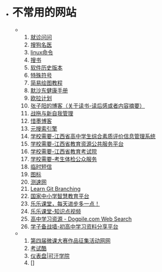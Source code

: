 - # 不常用的网站
	- 1. [就诊问问](https://ask.nocode.com)
	  2. [搜狗名医](https://mingyi.sogou.com)
	  3. [linux命令](https://wangchujiang.com/linux-command)
	  4. [搜书](https://ebook2.lorefree.com)
	  5. [软件历史版本](https://wandoujia.com)
	  6. [特殊符号](https://cn.piliapp.com/symbol)
	  7. [简易绘图教程](https://easydrawingtutorials.com)
	  8. [默沙东健康手册](https://msdmanuals.cn/home/resources/the-one-page-manual-of-health/one-page-manual-of-health)
	  9. [欧拉计划](https://pe-cn.github.io)
	  10. [张子阳的博客（关于读书-读后感或者内容摘要）](https://tracefact.net/reading)
	  11. [战拖与新自我管理](https://zhantuo.com/archives)
	  12. [惜墨博客](https://ximo.blog)
	  13. [元搜索引擎](https://searx.space)
	  14. [学校需要-江西省高中学生综合素质评价信息管理系统](https://gzzs.jxedu.gov.cn)
	  15. [学校需要-江西省教育资源公共服务平台](https://basic.jxeduyun.com/desktop/login/#/)
	  16. [学校需要-江西省教育考试院](https://jxeea.cn)
	  17. [学校需要-考生体检公众服务](https://tj1.jxeea.cn:82/#/login)
	  18. [临时短信](https://mytrashmobile.com)
	  19. [图标](https://iconfont.cn)
	  20. [测速网](https://speedtest.cn)
	  21. [Learn Git Branching](https://oschina.gitee.io/learn-git-branching/)
	  22. [国家中小学智慧教育平台](https://basic.smartedu.cn/)
	  23. [乐乐课堂，每天进步多一点！](https://www.leleketang.com/)
	  24. [乐乐课堂-知识点视频](http://www.leleketang.com/let3/knowledges.php?grade_id=30)
	  25. [高中学习资源 - Dogpile.com Web Search](https://www.dogpile.com/serp?q=%E9%AB%98%E4%B8%AD%E5%AD%A6%E4%B9%A0%E8%B5%84%E6%BA%90&sc=VDxbWdHk83gJ00)
	  26. [学子备战墙-初高中学习资料分享平台](https://www.xzbzq.com/)
	- 1. [第四届微课大赛作品征集活动网网](http://dasai.cnweike.cn/?r=matchV4/search/index&subject=2)
	  2. [考试酷](https://www.examcoo.com/paperlist/index/k/92/p/1)
	  3. [仪表盘|可汗学院](https://zh.khanacademy.org/profile/me/courses)
	  4. []